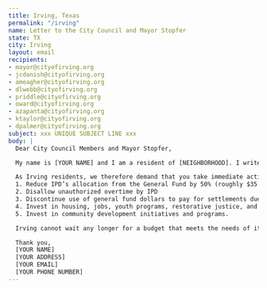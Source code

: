 ```yaml
---
title: Irving, Texas
permalink: "/irving"
name: Letter to the City Council and Mayor Stopfer
state: TX
city: Irving
layout: email
recipients:
- mayor@cityofirving.org
- jcdanish@cityofirving.org
- ameagher@cityofirving.org
- dlwebb@cityofirving.org
- priddle@cityofirving.org
- oward@cityofirving.org
- azapanta@cityofirving.org
- ktaylor@cityofirving.org
- dpalmer@cityofirving.org
subject: xxx UNIQUE SUBJECT LINE xxx
body: |
  Dear City Council Members and Mayor Stopfer,

  My name is [YOUR NAME] and I am a resident of [NEIGHBORHOOD]. I write this letter to urge you to begin defunding the Irving Police Department. Instead of shrinking, IPD is growing exponentially. The Irving Police Department takes an enormous share of the city’s general fund, and that percentage has risen for the last three years. From 2017 to 2020 IPD's budget has grown 14% or roughly $8 million. While IPD makes up 9.1% of the city of Irving's budget, the city's libraries, parks and recreation services, and community development programs take up 3.4%, 1.4%, and 0% respectively. IPD's expenditures are taking away desperately needed resources from essential city programs and services. (Source: City of Irving Fiscal Year 2019-2020 Budget).

  As Irving residents, we therefore demand that you take immediate action to ensure the following:
  1. Reduce IPD’s allocation from the General Fund by 50% (roughly $35 Million)
  2. Disallow unauthorized overtime by IPD
  3. Discontinue use of general fund dollars to pay for settlements due to police murder, misconduct, and negligence
  4. Invest in housing, jobs, youth programs, restorative justice, and mental health workers to keep the community safe.
  5. Invest in community development initiatives and programs.

  Irving cannot wait any longer for a budget that meets the needs of its residents. The only way to achieve this is to take immediate steps to Defund IPD.

  Thank you,
  [YOUR NAME]
  [YOUR ADDRESS]
  [YOUR EMAIL]
  [YOUR PHONE NUMBER]
---
```


